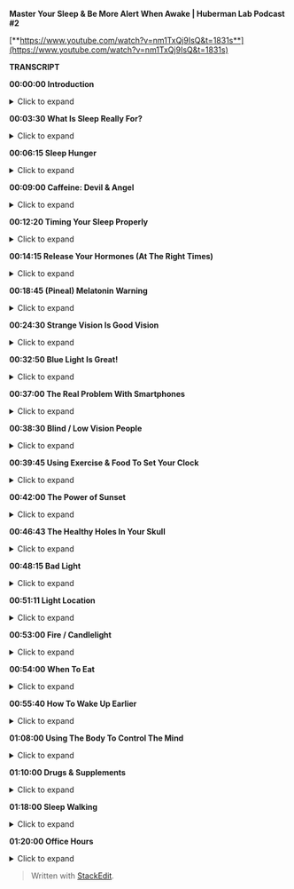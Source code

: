 ﻿**Master Your Sleep & Be More Alert When Awake | Huberman Lab Podcast #2**

[**https://www.youtube.com/watch?v=nm1TxQj9IsQ&t=1831s**](https://www.youtube.com/watch?v=nm1TxQj9IsQ&t=1831s)

**TRANSCRIPT**

**00:00:00  Introduction**
<details>
<summary>Click to expand</summary>
Welcome to the Huberman Lab Podcast where we discuss science and science-based tools for everyday life. (energetic music) I'm Andrew Huberman and I'm a professor of neurobiology and ophthalmology at Stanford School of Medicine. Today's podcast episode is all about sleep, and we're also going to talk about the mirror image of sleep, which is wakefulness. Now, these two phases of our life, sleep and wakefulness, govern everything about our mental and physical health, and we're not just gonna talk about what's useful about sleep, we're also gonna talk about how to get better at sleeping, and that will include how to get better at falling asleep, timing your sleep, and accessing better sleep quality. In doing so, we're also gonna discuss how to get more focused and alert in wakefulness, so because sleep and wakefulness are related, we really can't have a conversation about one without the other. Now, in keeping with this theme, you may catch a few snores in the background. Unlike me, my bulldog, Costello, can fall asleep anywhere, anytime, and he happens to be sleeping over there in the corner, so if you hear snoring, that's what that's about. As always, I wanna just mention that this podcast is part of my effort to bring zero-cost-to-consumer public education about science and science-related tools, it is unrelated to my teaching and research roles at Stanford School of Medicine.

Today's podcast is brought to us by Helix mattresses, having the proper sleep environment, both the environment you're sleeping in and the object you're sleeping on, is critically important to getting a good night's sleep. Helix mattresses are a little different than most because they're matched to your specific sleep needs, as well as whether or not you tend to run hot or cold as you sleep through the night, what position you sleep in, and so forth, so if you go to their website, they have a quiz that you can take that matches you to the particular mattress that's gonna be best for your sleep needs. I've always had a lot of trouble sleeping, I'm one of these people that can fall asleep easily, but then I wake up and I have a hard time getting back to sleep, and once I switched to a Helix mattress that was precisely matched to my sleep needs, I found I could sleep through the night, which has made a tremendous difference for me. If you wanna try Helix mattresses, you can go to helixsleep.com/huberman, and that will give you up to $200 off on a mattress order, as well as two pillows free with your mattress order, and of course, having the proper pillows is just as important as having the proper mattress.

Today's podcast is also brought to us by Headspace, Headspace is a meditation app that teaches you how to meditate. It's fair to say that now there's a ton of research out there in peer-reviewed journals supporting the fact that mindfulness meditation can support mental and physical health, but many people find it hard to meditate, in fact, I'm one of these people. I started meditating in my teens, but then I would drop it every few weeks or so and then I'd get back to it maybe the following week or every year, I just was not very regular about my meditation practice, and then a few years ago I was flying a lot for work and I was on JetBlue flights, and they have Headspace as part of the choice of things that you can watch on the TV screen, and as I started meditating more regularly, what I found is my sleep was better, I would arrive feeling more rested, it was just a tremendous effects on my work performance and other aspects of my life. If you wanna try Headspace, you can go to headspace.com/specialoffer, if you do that, you'll get one month of all of Headspace's meditations for free, that's the best offer right now, so if interested, go to headspace.com/special offer.
</details>

**00:03:30  What Is Sleep Really For?**
<details>
<summary>Click to expand</summary>
So let's talk about sleep, sleep is this incredible period of our lives where we are not conscious. We might dream, we might twitch, we might even wake up, but in sleep, we are only in relation to things that are happening within our brain and body. Outside sensory experience, in most cases, can't really impact us, and yet, sleep is this tremendously important period of life because it resets our ability to be focused, alert, and emotionally stable in the wakeful period, so we can't really talk about wakefulness, focus, motivation, mood, wellbeing without thinking about sleep, and that's why we're devoting this entire month to the discussion about sleep. Now, we also can't talk about sleep and think about sleep without thinking about wakefulness because it turns out that the period that we call sleep and the period we call wakefulness are tethered to one another. What we do in the waking state determines when we fall asleep, how quickly we fall asleep, whether or not we stay asleep, and how we feel when we wake up the next day, and today, we're going to talk mostly about how to get better at sleeping, and the reason for starting the conversation that way as opposed to just diving into a lot of biology about sleep, is because first of all, there's a lot of information out there already about the biology of sleep. We're gonna touch on a little bit of this, things like stages of sleep and sleep spindles, melatonin, and dreaming, but I think that by now, most people are aware that getting a really good night's sleep on a consistent basis is critically important, but most people don't know how to do that. In fact, I'm guessing that very few of you out there are consistently getting seven to nine hours of really terrific sleep, waking up feeling rested and like you're ready to attack the day, and being able to go through the day feeling focused and alert without dips in energy or focus, so if you're like most people, which includes me, you have some challenges with sleep at least every third or fifth night or so and maybe even more often, so we're really gonna go tool-heavy today and talk about tools that can help you fall asleep, sleep better, and emerge from sleep feeling more rested, and we're gonna do that by grounding our discussion of tools in peer-reviewed studies, mostly from the last 10 years, although some even more recent than that, and we're gonna start by discussing what is sleep and what governs the timing of the onset of sleep, in other words, what makes you get sleepy at a particular time of day.
</details>

**00:06:15  Sleep Hunger**
<details>
<summary>Click to expand</summary>
So what determines how well we sleep and the quality of our wakeful state? Turns out that's governed by two forces, the first force is a chemical force, it's called adenosine. Adenosine is a molecule in our nervous system and body that builds up the longer we are awake, so if you've just slept for 8, or 9, or 10 really deep, restful hours, adenosine is gonna be very low in your brain and body. If, however, you've been awake for 10, 15, or more hours, adenosine levels are going to be much higher. Adenosine creates a sort of sleep drive or a sleep hunger, and actually, hunger is the appropriate word here because for most of what we're gonna discuss today, we can think of it in an analogous way to nutrition. Your nutrition and how well you feel after you eat certain foods, your overall level of fitness and your cellular health and your heart health isn't governed by any one food item that you might eat or not eat, it's governed by a number of different factors, how often you eat, how much you eat, which items you eat, et cetera, and what works best for you. In the same way, your sleep and your wakefulness are the product of kind of the average of a number of different behaviors, how long you've been awake is a key one because of this molecule, adenosine. So the reason you get sleepy when you've been up for a while is because adenosine is creeping up steadily the longer you've been awake, and a good way to remember this and think about adenosine is to think about caffeine. Caffeine, for most people, except a very small percentage of people, wakes them up, it makes them feel more alert, in fact, some people are so sensitive to caffeine that they feel jittery if they drink it even in small amounts, other people can drink large amounts of caffeine and not feel jittery at all. Caffeine acts as an adenosine antagonist, what that means is that when you ingest caffeine, whether or not it's coffee or soda or tea, or in any other form, it binds to the adenosine receptor, it sort of parks there just like a car would park in a given parking slot, and therefore, adenosine can't park in that slot. Now, when caffeine parks in the adenosine receptor slot, nothing really happens downstream of that receptor, the receptor can't engage the normal cellular functions of making that cell and you feel sleepy. So the reason caffeine wakes you up is because it blocks the sleepiness receptor, it blocks the sleepy signal, and this is why when that caffeine wears off, adenosine will bind to that receptor, sometimes with even greater, what we call affinity, and you feel the crash, you feel especially tired.
</details>

**00:09:00  Caffeine: Devil & Angel**
<details>
<summary>Click to expand</summary>
Now, I'm not here to demonize caffeine, I love caffeine, and I drink it in the morning and I drink it in the afternoon, but I'm one of these people that, either because of my tolerance or because of some genetic variations that exist among people in terms of their adenosine receptors, I can drink caffeine as late as 4:00 or 5:00 p.m. in the evening and still fall asleep just fine. Some people can't have any caffeine at all or can't have any caffeine past 11:00 a.m. or else their sleep is totally disrupted. All of this has to do with the relationship between adenosine and these adenosine receptors, genetic variation, things that are very hard to find out except experimentally, meaning each of you needs to decide and figure out for yourselves whether or not you can tolerate caffeine and at what times of day you can tolerate caffeine in order to still fall asleep easily and get good sleep, so rather than demonize caffeine, or say that everyone can drink caffeine until late, you need to figure out what's right for you. Caffeine has a lot of health benefits, it also, for some people, can be problematic for health, it can raise blood pressure, et cetera, caffeine increases this molecule that's a neuromodulator that we call dopamine, we discussed this in episode one, which tends to make us feel good, motivated, and give us energy because, as you may have learned in episode one, dopamine is related to another neuromodulator called epinephrine, which gives us energy, in fact, epinephrine is made from dopamine. So let's just take a step back and think about what we're talking about when we're talking about sleepiness, sleepiness is driven by increases in adenosine that happen naturally, caffeine prevents the adenosine from having its action of making us sleepy by blocking that receptor, so it gives us energy and it increases our dopamine levels, but some people can't tolerate caffeine very well, other people can tolerate it just fine, so you need to determine that experimentally. All the data say there's tremendous variation, and right now, the only way that I'm aware of for you to decide whether or not caffeine is a good or a bad thing for you, and whether or not you should ingest it at a given time of day or at all is really to figure that out on your own, in fact, there's a small subset of people that can drink caffeine until very late and they have no trouble falling asleep because they actually have a mutant form of the adenosine receptor, so in keeping with the theme of science and science-related tools, this is one of those cases where I can't give you a one-size-fits-all prescription except to say you need to experiment with caffeine in a way that's safe for you and explore that and figure out what works for you, and then stick with that. Okay, so adenosine is driving this sleep hunger, when adenosine is low, it's like we're well-fed, we're not very hungry, and when adenosine is high, it's like we're fasted for a long time and we tend to be very hungry, so that when adenosine is high, we really wanna fall asleep. If you want, I'm not suggesting you do this experiment, but you can do it, you can stay up for four more hours than you're used to staying up and you'll find that you're very, very sleepy. That's because adenosine is building up at levels higher and higher because you've been awake for those extra four hours.
</details>

**00:12:20  Timing Your Sleep Properly**
<details>
<summary>Click to expand</summary>
However, if you've ever pulled an all-nighter, you'll notice something interesting, as morning rolls around, you'll suddenly feel an increase in your energy and alertness again, even though adenosine has been building up for the entire night. Now, why is that? The reason that is is because there's a second force which is governing when you sleep and when you're awake, and that force is a so-called circadian force, circadian means about a day or about 24 hours, and inside all of us is a clock that exists in your brain and my brain, and the brain of every animal that we're aware of, that determines when we want to be sleepy and when we want to be awake. Just think about it, we don't go through the day wanting to fall asleep every 30 minutes and then feeling like we're wide awake, our sleep and our period of sleepiness tends to be condensed into one block, typically one 6- to 10-hour block, although there's also variation in terms of how much people want to sleep, and we're going to discuss how you can diagnose your absolute sleep need as well as how to recover sleep that you've lost. That block of sleep and when it falls within each 24-hour cycle is governed by a number of different things, but the most powerful thing that's governing when you want to be asleep and when you want to be awake is light, and in particular, it's governed by sunlight, and I can't emphasize enough how important and how actionable this relationship is between light and when you want to sleep. It's quite simple on the face of it and it's quite simple to resolve, but people tend to make a big mess of this whole circadian literature, frankly, so let's just break it down from the standpoint of what's going on in your brain and body as you go through one 24-hour day.
</details>

**00:14:15  Release Your Hormones (At The Right Times)**
<details>
<summary>Click to expand</summary>
Let's start with waking, so regardless of how well you slept at night or whether or not you were up all night, most people tend to wake up sometime around when the sun rises, maybe not right at sunrise, but within an hour or two or maybe three of sunrise. Now, I realize there are night-shift workers and there are people traveling and experiencing jet lag where this is not going to be the case, we are gonna deal with jet lag and shift work at the end of this podcast, but for most people, we tend to wake up about the time that the sun is rising or so, and as we do that, adenosine levels tend to be low if we've been asleep for reasons that you now understand, and our system generates an internal signal that is in the form of a hormone. Now, I've talked a lot about neuromodulators and neurotransmitters, I haven't talked a lot about hormones yet on this podcast. The definition of a hormone is it's a substance, a chemical that's released from one organ in your body that goes and acts on other organs elsewhere in your body, including your nervous system. When you wake up in the morning, you wake up because a particular hormone called cortisol is released from your adrenal glands, your adrenal glands sit right above your kidneys, and there's a little pulse of cortisol. There's also a pulse of some, and when I say a pulse, I just mean the release of a little bit, there's also a pulse of epinephrine, which is adrenaline, from your adrenals and also in your brain, and you feel awake. Now, that pulse of cortisol and adrenaline and epinephrine might come from your alarm clock, it might come from you naturally waking up, but it tends to alert your whole system in your body that it's time to increase your heart rate, it's time to start tensing your muscles, it's time to start moving about. It's very important that that cortisol pulse come early in the day, or at least, early in your period of wakefulness, I say that because some people are waking up at 8:00 p.m. and are sleeping all day, but it's very important that that pulse of cortisol occur early in the day and that it happens all at once, it sort of sets a rising tide of cortisol in your system. Now, many of you have probably heard about cortisol in relation to stress, and indeed, as we go through our day and our life, different stressors, different events happen in our life that make us feel more alert. Some of the more stressful ones might be looking at your credit card bill and seeing what seems to be a fraudulent charge, or looking at your phone and suddenly seeing a text that something you thought was gonna happen at a particular time is not gonna happen, or you're running late, those will tend to increase norepinephrine and epinephrine and adrenaline in your system, and if they're severe enough, you'll start getting some pulses of cortisol released from your adrenals throughout the day, but there's this normal, healthy rising tide of cortisol that happens early in the day, and I say healthy because it wakes you up, it makes you feel alert, and it makes you feel able to move and wanting to move and to go about your day for work, for exercise, for school, for social relations, et cetera. So when you wake up in the morning is when that cortisol pulse takes off, and something else important happens, a timer is set in your body and in your nervous system that dictates when a different hormone called melatonin, which makes you sleepy, will be secreted from a particular brain region, so let's talk about that. When you wake up in the morning and you experience that rise in cortisol, there's a timer that starts going, and these are cellular timers and they're dictated by the relation between different organs in your body, that says to your brain and body that in about 12 to 14 hours, a different hormone, this hormone we're calling melatonin, will be released from your pineal gland. So there's two mechanisms here, a wakefulness signal and a sleepiness signal, and the wakefulness signal triggers the onset of the timer for the sleepiness signal. Now, that sleepiness signal that we call melatonin that's released from the pineal comes only from the pineal. Unless you're taking exogenous melatonin, you're supplementing with melatonin, the only source of melatonin in your body is going to be this pineal gland, so let's talk about the pineal gland for a second.
</details>

**00:18:45  (Pineal) Melatonin Warning**
<details>
<summary>Click to expand</summary>
The pineal gland is a gland that sits kind of in the little structure near, for the aficionados out there, it's kind of near the fourth ventricle, it's about the size of a pea, Descartes, the philosopher, said that the pineal was the seat of the soul, he said that because it's one of the few structures in the human brain that there's only one of them, you know, most structures, there's one on either side of the brain, so-called bihemispheric, but the pineal, there's only one. I don't know anything about souls, really, certainly not the science of souls, but I think it's very unlikely that the pineal is the seat of the soul, but it is a very interesting organ because it's the only organ in our body that releases melatonin, and that melatonin makes us sleepy and lets us fall asleep. Now, I'm guessing that many of you are probably asking, "Should I take melatonin?" My personal bias on this is, except in rare cases, no, for the following reason, melatonin has a second function, which is that melatonin also suppresses the onset of puberty. In kids, and especially in babies, melatonin isn't just released in the evening 12 to 16 hours after we wake, melatonin is released chronically, or tonically, throughout the day and night, and that chronic or tonic release of melatonin is known to suppress some of the other hormones in other regions of the brain that trigger the onset of puberty. Now, if you or your child has been taking melatonin, don't freak out, as always, any kind of supplement or anything that you're going to take or think about taking, you really need to consult with your doctor, I've said this many times on this podcast and it's in the show notes, et cetera, but before you remove anything or add anything to what you're already doing, please do consult with a healthcare professional. However, melatonin is known to suppress the onset of puberty, so much so that regular, cyclic, cycled periods of melatonin release from the pineal really correlate with the onset of puberty and early adulthood, meaning as we start secreting melatonin only at night, that's also when we tend to transition out of puberty. Now, there are a lot of things that correlate in our nervous system, so that doesn't necessarily mean it controls it, but in this case we know, based on lots of data, endocrinology and so forth, that melatonin suppresses the onset of puberty, so supplementing melatonin could be problematic for that reason, but if you've already gone through puberty, it could also have some impact on other hormone systems in your body, so that's why I personally don't like to use melatonin to fall asleep. There's another reason, which is that melatonin will help you fall asleep but it won't help you stay asleep, and many people who take melatonin find that they wake up three to five hours later unable to fall back asleep. Part of the reason for that might be that melatonin purchased at, you can buy it over the counter in most areas of the world even though it's a hormone, which is a little unusual, you can't just go into a pharmacy, at least in the US, and buy testosterone or cortisol or estrogen, you need a prescription, but you can go buy melatonin for whatever reason, I don't know the reasons for that legality, but it's been shown many times, and now I'm borrowing from some items that were in Matt Walker's book, "Why We Sleep," where he stated there is evidence that, in commercially available melatonin, the amount of melatonin has been tested for various brands, it can range anywhere from being 15% of what's listed on the bottle, okay, so if they list this as 100 milligrams, it would be a tremendously high dose, it turns out it's only 15 milligrams in that particular pill or capsule, or up to 400 times more than what's listed on the bottle, so it's completely unregulated, and so for those of you taking melatonin, I will discuss at the end of the podcast some other potential alternatives that are probably safer and don't have these issues. So should you take melatonin? My personal bias is no, but for many people, they find that it does help them, and so if you do find it helps you, then just consider what I'm saying in light of the other practices that you're doing and talk to your healthcare professional. Okay, so the rhythm of cortisol and melatonin is what we call endogenous, it's happening in us all the time without any external input, in fact, if we were in complete darkness, living in a cave with no artificial lights whatsoever, or we were in complete brightness where we never experienced any darkness, these rhythms of cortisol and melatonin would continue, you would have a bump in cortisol, or a pulse in cortisol, that would drop off with time, and then melatonin would come up about 12 to 14 hours later, but these endogenous systems of our body, which are both hormonal and neural, were set so that external things could govern when they happen. Now, this takes us back to episode one of the podcast that if you haven't listened to already, you might wanna listen to, where we talked about sensation and perception and all that, I'm not gonna review it again here, but there's one particular sensory event, one particular influence on your nervous system that determines when that cortisol is going to start to rise, so if you were in complete darkness, it would happen once per 24-hour cycle, but it would be somewhat later and later each day, whereas under normal circumstances, what happens is you wake up, and what happens when you wake up? You open your eyes. When your open your eyes, light comes into your eyes.
</details>

**00:24:30  Strange Vision Is Good Vision**
<details>
<summary>Click to expand</summary>
Now, the way this system works is that you have a particular set of neurons in your eye, they're called retinal ganglion cells, you don't have to remember that if you don't want to, but these retinal ganglion cells are brain neurons, again, the retina is just the one piece of your brain, actually, two pieces because most of you have two retinas, that resides outside the skull, per se. When light comes into the eye, there's a particular group of retinal ganglion cells, or type of retinal ganglion cells, that perceives a particular type of light and communicates that to this clock that resides right above the roof of your mouth called the suprachiasmatic nucleus, okay? So I know this can get a little complicated, but these retinal ganglion cells, when you open your eyes, light comes in, and an electrical signal is sent to this central clock we call the suprachiasmatic nucleus, and the suprachiasmatic nucleus has connections with essentially every cell and organ of your body. Now, it's vitally important that we get light communicated to this central clock in order to time the cortisol and melatonin properly, and when I say properly, I can say that with confidence because we know based on a lot of evidence that if you don't get your cortisol and melatonin rhythms right, there are tremendously broad and bad effects on cardiovascular health, dementia, metabolic effects, learning, depression, dementia, in fact, there're so many negative effects associated with getting this wrong that I don't wanna get into it in too much detail, in fact, I feel like we've been bombarded with all this information about how we're not sleeping well, we're not sleeping at the right times, we're not sleeping enough, to the point where people now have sleep anxiety, if they can't sleep well for a night, they're feeling overwhelmed by that and it's sort of now they're stressed about not being able to sleep which is making it harder to sleep, et cetera. I really wanna focus on what we can do to anchor these systems properly, so let's think about what happens when we do this correctly and how to do it correctly. When we wake up, our eyes open, now, if we're in a dark room, there isn't enough light to trigger the correct timing of this cortisol-melatonin thing, these rhythms. You might say, "Well, why won't any light do it?" Well, it turns out that these neurons in our eye that set the circadian clock and then allow our circadian clock to set all the clocks of all the cells and organs and tissues of our body responds best to a particular quality of light and amount of light, and those are the qualities of light and amount of light that come from sunlight, so these neurons, what they're really looking for, although they don't have a mind of their own, is the sun at what we call low solar angle, the eye and the nervous system don't know anything about sunrises or sunsets, it only knows the quality of light that comes in when the sun is low in the sky, the system evolved so that when the sun is low in the sky, there's a particular contrast between yellows and blues that triggers the activation of these cells, so if you wake up and you look at your phone or your computer, or you flip on a bunch of artificial lights, will these cells be activated? And the answer is, sort of, they'll be activated but not in the optimal way. What you want to do is get sunlight in your eyes as close to waking as possible. Now, I wanna be really clear about this because I've talked about it on other podcasts when I was a guest and I talked about it on my Instagram feed, and there seemed to be the same questions coming up again and again, these neurons don't know sunlight, per se, they don't know sunrise or sunset, for that matter, they don't know artificial light from sunlight, what they respond best to, however, is the quality and amount of light that comes in when the sun is low in the sky, that means that if you can watch the sunrise, great, that's perfect for triggering activation of these cells, however, if you wake up a few hours after the sunrise, which I tend to most days, personally, you still wanna get outside and view sunlight, you don't need the sunlight beaming you directly in the eyes, there's a lot of photons, light energy, that's scattered from sunlight at this time, but the key is to get that light energy, from sunlight, ideally, into your eyes. Now, I know many of you are already asking, "Well, I live in Scandinavia," or, "I can't get sunlight, "there's buildings around me," et cetera, we will get to all of that, but it's critically important that you get outside to get this light. I had a discussion with a colleague of mine, Dr. Jamie Zeitzer, who's in the Department of Psychiatry and Behavioral Sciences at Stanford, a world expert in this, and he tells me that it's 50 times less effective to view this sunlight through a window, through a car windshield, or through the side window of a car than it is to just get outside with no sunglasses and view light early in the day. Now, if you can't see the sunrise, like I said, you can see this within an hour or two of sunrise, but it has to be low solar angle, once the sun is overhead, the quality of light shifts so that you miss this opportunity to time the cortisol pulse, and that turns out to be a bad thing to do, you really wanna time that cortisol pulse properly because, we'll get into this a little bit more later, but a late-shifted cortisol pulse, in particular, a 9:00 p.m. or 8:00 p.m. increase in cortisol is one of the consequences, and maybe one of the causes, of a lot of anxiety disorders and depression, so it's kind of a chicken-egg thing, we don't know whether or not it's correlated with, it's the cause, or the effect, but it's a signature of depression and anxiety disorder. Bringing that cortisol pulse earlier in your wakeful period, earlier in your day, has positive benefits ranging from blood pressure to mental health, et cetera, not gonna list them all off because there's just so many of them, but many, many positive things happen when you are getting the cortisol early in the day far away from your melatonin pulse. Okay, so how long should you be outside? Well, this is gonna vary tremendously because some people live in environments where it's very bright, so let's say it's Colorado in the middle of winter, there's a snowfield, there's no cloud cover, and you walk outside, there's going to be so much photon light energy arriving on your retina that it probably only takes 30 to 60 seconds to trigger the central clock and set your cortisol and melatonin rhythms properly and get everything lined up nicely, whereas if you're in Scandinavia in the depths of winter and you wake up at 5:00 a.m. and the sun is just barely creeping across the horizon and then goes back down again a few hours later, you probably are not getting enough sunlight in order to set these rhythms, so many people find that they need to use sunlight simulators in the form of particular lights that were designed to simulate sunlight, however, and I'm not out to attack the companies that produce those, there's another solution to that, you can simply go outside for longer, even if there's a lot of dense cloud cover, you're probably getting anywhere from 10,000 to 50,000 lux, L-U-X, which is just a measure of light energy, and that should be sufficient to set the circadian clock. You could say, "Well, the lights in my house or my phone "are really, really bright, right? "Everyone's telling us to stay off our phones at night "because they're really bright," but guess what, it turns out that early in the day, your retina is not very sensitive, which means you need a lot of photons, ideally coming from sunlight, to set these clock mechanisms, so looking at your phone or artificial lights is fine if you wake up before sunrise, but it's not going to work to set these clock mechanisms, and this is supported by dozens, if not hundreds, of quality peer-reviewed studies, so you wanna use sunlight, if you can't see sunlight because of your environment, then you are going to have to opt for artificial light, and in that case, you're going to want an artificial light that either simulates sunlight or has a lot of blue light. Now, without going off course here, you might be saying, "Wait, I've heard blue light is bad for me."
</details>

**00:32:50  Blue Light Is Great!**
<details>
<summary>Click to expand</summary>
Actually, blue light is great for this mechanism during the day, we can talk about blue light and blue blockers, but you really want a lot of blue and yellow light arriving on the retina early in the day. Let me be clear about something, you never ever want to look at any light, sunlight or artificial light, that is painful to look at. If you find that your eyes are watering or you're having challenges maintaining, you know, looking at this thing for a while because it's painful, that light is too bright and you do not wanna damage your retina, so you don't wanna gaze at the sun refusing to blink and burn your retina, that's actually possible to do, you don't wanna do that. You have a proper blink reflex installed in you since birth, and if you feel like something's too bright and you need to blink, it means you need to blink, that it's too much light, so please don't beam your eyes with really bright light, but blue light, in particular, blue light and yellow light coming from sunlight is ideal, if you're going to get it from artificial light because you can't get enough sunlight, well, then, artificial lights that are rich in blue, blue wavelengths, are going to be ideal for setting this mechanism. A lot of people will say, "Oh, I should be "wearing blue blockers throughout the day." No, that's the exact wrong thing, if you're going to use blue blockers, we can talk about that, that should be reserved for late in the evening because light suppresses melatonin. I've been asked many times before about this pineal gland and there are a lot of ancient practices that map to some of the things that I'm saying, and people will always say, "Oh, I heard that sunlight "is great for the pineal." Well, perhaps, but we have to careful about that phrase, sunlight inhibits the pineal, it prevents it from releasing melatonin, darkness allows the pineal to release melatonin, so the pineal is not the gland or the organ of sunlight, it is the gland of darkness, in fact, melatonin can be thought of as a sleepiness signal that's correlated with darkness, so get up each morning, try and get outside, I know that can be challenging for people, but anywhere from 2 to 10 minutes of sunlight exposure is going to work well for most people, and you wanna do this on a regular basis and you don't have to do it exactly at sunrise, I realize I'm repeating myself, but somehow, despite barking at people about this for a couple years now, I keep getting the same questions, and somehow, it hasn't been sinking in, which could be related to some circadian disorder, I'm just kidding, if it's not sinking in, it's probably that I'm not being effective in communicating the information, but get that bright light early in the day from sunlight, and if you can't get it from sunlight, get it from artificial light. What kinds of artificial lights will work? Well, there are these sunrise simulators, but the ring lights that people use for selfies and this sort of thing, for posting on Instagram, those generate a lot of blue light. If wanna get experimental about this, there's a free app, I have no relationship to the app, but it's a great app called Light Meter that you can use your phone and you can measure the amount of photon energy in your environment, and it's kind of a fun experiment to do, you can go outside in the morning and you'll see that there's 10,000, 20,000 lux, even though it might seem like it's kinda dim or there's tree cover or cloud cover, you go inside and you shine an artificial light at your phone, press the button on Light Meter and you'll find that it's only 500 or 1,000 lux, and you realize that even though it seems really bright, the artificial light is very condensed, whereas the outside light is scattered in the atmosphere, and so you can think that you're not getting much sunlight but you're actually getting much more outside, so get outside, get that sunlight early in the day, and try and do it on a consistent basis. If you can't do it every day or you sleep through this period of the early day, low solar angle, don't worry about it, these systems in the body, these hormone systems and neurotransmitter systems that make you awake at certain periods of the day and sleepy at other times are operating by averaging when you view the brightest light.
</details>

**00:37:00  The Real Problem With Smartphones**
<details>
<summary>Click to expand</summary>
Now, that can immediately tell us that what most people are doing is terrible, they're waking up and they're looking at their phone, which isn't triggering activation of these cells in the eye and the central circadian clock, then a few hours later, they might get in their car with sunglasses and drive. Now, a note about sunglasses and prescription lenses, absolutely never, ever, ever compromise safety for the sorts of things I'm talking about, so if you need to wear sunglasses for safety reasons, wear them, absolutely, if you wear prescription lenses or contacts, wear them, they won't filter out the wavelengths of light that are necessary for setting these central clocks, so safety first, of course, if you have a retinal degenerative disorder, retinitis pigmentosa, macular degeneration, or glaucoma, or those run in your family, you want to avoid excessively bright light all the time, you wanna be very cautious about that, you're going to wanna get your light exposure through seeing dimmer light, including sunlight, but for longer periods of time, perhaps.
</details>

**00:38:30  Blind / Low Vision People**
<details>
<summary>Click to expand</summary>
You might immediately ask, "What about low-vision or blind people, "how do they set these central clocks?" Well, turns out that low-vision and blind people, most of them, provided they still have eyes, that the eyes weren't removed because of a burn or a tumor or something like that, still maintain these neurons that set the circadian clock, which brings me to a really important point, it's not about seeing and perceiving the sun, this is a subconscious mechanism by which these neurons, which are called melanopsin ganglion cells, these neurons set your central clocks by getting activated by the particular wavelengths of light that are present in the atmosphere, even coming through cloud cover, and you don't need to see or perceive the sun in order to get this mechanism to start. Now, it's such a vitally important mechanism because it dictates how well and what time you will want to fall asleep later in the day, so for those of you that are night owls and you insist that you're a night owl and you have the genetic polymorphism that makes you a night owl, you may very well have that genetic polymorphism, those genes that make you want to stay up late and wake up late, but chances are, about half of you that think that you're night owls are just not getting enough sunlight early in the day. So viewing light early in the day, ideally sunlight, is key for establishing healthy sleep-wake rhythms and for allowing you to fall asleep easily at night. Now, it's not gonna make sure that all that happens every single time, but it is the foundation of proper sleep and what we call circadian health, it governs metabolism and so many other things that are supposed to exist on a regular 24-hour cycle. Some of you, many of you, might be asking, "What else can help set this rhythm?" Well, it turns out that light is what we call the primary zeitgeber, the time giver, but other things can help establish this rhythm of cortisol followed by melatonin 12 to 16 hours later as well.
</details>

**00:39:45  Using Exercise & Food To Set Your Clock**
<details>
<summary>Click to expand</summary>
The other things besides light are timing of food intake, timing of exercise, as well as various drugs or chemicals that one might ingest, not illegal drugs, although those will impact circadian mechanisms as well, but the reason we focus so heavily on light is that light is the main way that this central clock, the suprachiasmatic nucleus, was supposed to be set, and we know that because it's the only direct input to the clock. These neurons in the eye that are also part of the brain that we call melanopsin ganglion cells that, not so incidentally, were discovered by my friend and colleague David Berson at Brown University, and others, Samer Hattar, King-Wai Yau, et cetera, worked out the mechanisms, the molecular mechanisms, but it was really David Berson that discovered these incredibly fascinating, you know, these are cells that aren't important for sight like pattern vision, but are for setting our clocks, David's really credited with making that discovery. Those cells are the main way and the only direct way to set the clock, in fact, it's fair to say that light viewed by these melanopsin cells, in particular, sunlight, is 1,000 to 10,000 times more effective than, say, getting up in darkness and just exercising. That doesn't mean that you shouldn't exercise early in the day in darkness if that's what you like to do, it will have somewhat an effect on raising your wakefulness early in the day and setting these rhythms, and this is because of some other pathways, for the aficionados out there who wanna know more neuroscience, here's how it goes, you've got this clock above the roof of your mouth that churns out this 24-hour rhythm and it's communicated to all the other organs and tissues of your body, but there's another structure, it has a cool name, it's called the intergeniculate leaflet, which sits a few millimeters away in the brain, and it's involved in regulating the clock output through what's called non-photic, non-light-type influences like exercise and feeding, et cetera.
</details>

**00:42:00  The Power of Sunset**
<details>
<summary>Click to expand</summary>
So if you are not feeling awake during the day and you're having trouble sleeping, get the sunlight exposure that we just talked about, but in addition to that, if you wanna become an early riser, for instance, and you wanna feel more awake during the early part of the day, by getting that light exposure and exercising early in the day, you will, after two or three days, you will naturally start to wake up earlier in the day, and that's because these clock mechanisms have shifted, it's like setting the clock earlier as opposed to delaying the clock, and that takes us to a somewhat complicated, but very important, aspect to all this, which is, what sets the clock and keeps it anchored? The main thing is that bright light early in the day, the other thing is sunset, when the sun is also at low solar angle, low, close to the horizon, by viewing sunlight at that time of day in the evening, or afternoon, depending on what time of year it is and where you are in the world, these melanopsin cells, these neurons in your eye, signal the central circadian clock that it's the end of the day, and there's a really nice study that was published last year, and I will put links to these references on a website not too long from now, there was a really nice study that showed that viewing sunlight around the time of the sunset, doesn't have to be just crossing the horizon, but circa sunset, within an hour or so of sunset, prevents some of the bad effects of light in preventing melatonin release later that same night, so let me repeat this, viewing light early in the day is key, viewing light later in the day when the sun is setting, or around that time, can help protect these mechanisms, your brain and body, against the negative effects of light later in the day, so let me talk about you would do that, you'd go view the sunset or you would go outside in the late afternoon or evening, again, if you safely can do that with sunglasses off, you will, if you need to wear sunglasses, fine, but it will take probably 100 to 1,000 times longer with dark sunglasses than if you take them off, again, if you wanna do this through a window at work, that's fine, but it'll take 50 times longer, so the best thing to do is just to get outside for a few minutes, anywhere from 2 to 10 minutes, also in the afternoon. Having those two signals arriving to your central clock that your body, your internal world, knows when it's morning and knows when it's evening, is tremendously powerful. Maybe think about it this way, every cell in your body needs glucose and energy, it needs, whether or not it gets that from meats or it gets it from ketones or it gets it from carbohydrates or fruit or vegetables, it doesn't matter, it is eventually converted into a certain form of energy that all your cells use, but you don't take glucose, you don't take bread or a steak or a nice orange and shove it in your ear, you put it in your mouth, it goes into your stomach, it's digested, and then that resource is distributed to all the cells of your body. Every cell in your body needs oxygen, and you don't put a hose you know, through your nostril or through your ear or through some other orifice in your body, you inhale air and it's then distributed via the lungs to the cells in your blood stream, and then it's distributed to all the organs of your body. Every cell and organ in your body needs light information, and the way to get that light information to all those cells, because you have a thick skull and the inside of you is dark inside your skin, there's no sunlight getting in there, is by viewing sunlight with your eyes at the two times of day that I'm referring to, okay? That's the only route. There was a study published in "Science," an excellent journal, well over 10 years ago, that showed that light shone on the back of the knee could set these circadian rhythms, that study was retracted, and unfortunately, most people don't know that it was retracted, there were some experimental flaws, that people were actually viewing light through their eyes. That study was repeated, turns out, there is no extraocular photo reception in humans. Whatever somebody tells you that light to the skin or light to the wherever is beneficial for your health, we can talk about that, but there's no way that light information is setting your clocks, you need these cells in your eyes to perceive or to see light at the particular times of day that I'm referring to. Some animals, like snakes and other reptiles, actually have a hole in the top of their skull to get light information directly to their pineal to suppress melatonin. We don't have that hole, I mean, most of you don't have holes in your skull.
</details>

**00:46:43  The Healthy Holes In Your Skull**
<details>
<summary>Click to expand</summary>
These holes in your skull that we call the sockets for the eyes are actually there primarily to allow light information to this central clock, and then vision and pattern vision and color vision came much later in evolution, we know this on the basis of genetic studies we get to discuss in a future podcast. So get that light information to the cells of your brain and body by viewing sunlight at the two times of day that I referred to. There's always a lot of questions about, "How long, how much, how do I know if I've had enough?" You'll know because your rhythm will start to fall into some degree of normalcy, you'll start to wake up at more or less the same time each day, you'll fall asleep more easily at night, generally, it takes about two or three days for these systems to align, so if you've not been doing these behaviors, it's gonna take a few days, but they can have tremendous benefits, and sometimes rather quickly, on a number of different mental and physical aspects of your health. Now let's talk about the bad effects of light because light is not supposed to arrive in our system at any time, and nowadays, because of screens and artificial light, we have access to light at times of day and night that normally we wouldn't.
</details>

**00:48:15  Bad Light**
<details>
<summary>Click to expand</summary>
Now, earlier I said that you need a lot of light, in particular, sunlight, to set these clock mechanisms, that's true, but there's a kind of diabolical feature to the way all of this works, which is the longer you've been awake, the more sensitive your retina and these cells are to light, so that if you've been awake for 10, 12, 14 hours, it becomes very easy for even a small amount of light coming from a screen or from an overhead light to trigger the activation of the clock and make you feel like you wanna stay up later, make it harder to fall asleep, and disrupt your sleep pattern, okay? So the simple way to think about this is you want as much light as is safely possible early in the day, morning and throughout the day, including blue light, so take those blue blockers off during the day unless you have a real issue with screen light sensitivity, and you want as little light coming into your eyes, artificial or sunlight, after, say, 8:00 p.m., and certainly, you do not want to get bright light exposure to your eyes between 11:00 p.m. and 4:00 a.m., and here's why, David Berson, who I mentioned before, and another and friend and colleague, Samer Hattar, who's director of the chronobiology unit at the National Institutes of Mental Health published a paper in "Cell," which is a journal, another excellent journal, very high stringency, showing that light that arrives to the eyes between 11:00 p.m. and 4:00 a.m., approximately, suppresses the release of dopamine, this neuromodulator that makes us feel good, and it's sort of an endogenous antidepressant, and can inhibit learning and create all sorts of other detrimental effects, it does this through a mechanism, for those of you that wanna know the neural pathways, that involves light to the eyes that's then signaled to a structure called the habenula, the habenula looks like two little bat ears sitting right in the middle of a structure in your brain called the thalamus, don't worry about these names if you're not interested in this stuff, if you are, these are just avenues to explore, when that habenula gets activated it's actually called the disappointment nucleus because it actually makes us feel less happy and more disappointed, and can lead to certain forms of depression in the wakeful state. Now, if you wake up in the middle of the night and you need to use the bathroom or you're on an all-night flight and you're, you know, need to read or whatever it is, fine, every once in a while, it's not gonna be a problem to get bright light exposure to your eyes in the middle of the night, but if you think about our lifestyle nowadays and being up late looking at phones, even if you dim that screen, you're triggering this activation because your retinal sensitivity and the sensitivity of these neurons has gone up late in the day. Now, I'm not here to dictate what you should or shouldn't do, but for those of you that are experiencing challenges with mood, those of you that have anxiety, learning problems, issues focusing, the questions I usually get are, "How can I focus better?" Well, we will get to that, but one of the best ways you can support your mechanisms for good mood, mental health, learning, focus, metabolism, et cetera, is to take control of this light exposure behavior at night and not get much or any bright light exposure in the middle of the night.
</details>

**00:51:11  Light Location**
<details>
<summary>Click to expand</summary>
Red light won't trigger this pathway, but very few people have the kind of infrared lights that are set up, or floor lights, and that brings me to an important point, which is about the location of light, this hasn't been discussed much out there, I don't think, these cells in our eye, these neurons that signal the central clock, reside mostly, not exclusively, but mostly, in the bottom half of our retina, and because we have a lens in front of our retina, and because of the optics of lenses, that means that these cells are actually viewing our upper visual field, there's an inversion of the visual image, et cetera, you can look that up if you wanna learn more about retinal optics, it's fascinating, but not the topic for today. These cells are in the bottom half of your retina mostly, and so they're viewing the overhead visual space around you. This is probably not coincidental that these cells were essentially designed to detect sunlight, which is overhead, of course, so if you want to avoid improper activation of these neurons, it's better to place lights that you use in the evening low in your physical environment, so on desktops or even the floor, if you wanna go that way, as opposed to overhead lights, so overhead florescent lights would be the worst, that would be the worst case scenario, lights that are overhead that are a little bit softer, of the sort or yellow or reddish tints, would be slightly better, but dim lights that are set low in the room are going to be best because they aren't going to activate these neurons and therefore shift your circadian clock, so that's a goal. Some people, like Samer Hattar that I mentioned earlier, he turns his home basically into a cave in the evenings.
</details>

**00:53:00  Fire / Candlelight**
<details>
<summary>Click to expand</summary>
Candlelight actually does not trigger activation of these cells, so candlelight and fireplaces and campfires are fine, dim lights, very dim lights are fine, and lights low in the physical environment, of course, the problem with candlelight and fireplaces is the fire hazard, but you're smart people, you know what to do about that. Don't burn down whatever structure you're in, including forests, please. So, keep the lights low in in your environment. What if you wake up in the middle of the night and you find yourself watching TV or on the computer? Well, in that case, you might wanna wear blue blockers, and you certainly would wanna dim the screen, but ideally, you're not doing that, it's remarkable the positive effects of getting that bit of sunlight early in the day, maybe even also around sunset, and avoiding bright lights, and especially overhead bright lights, between about 11:00 p.m. and 4:00 a.m.. Now, I'm not talking about shift work, I'm realizing that we're probably gonna have to have an entire discussion devoted just to shift workers because there's some good information there about how they can protect themselves against some of the very bad health effects of shift work, of getting light in the middle of the night, but we rely on shift workers and they're super important to culture and society and the economy, so I wanna acknowledge them and let you know that we will do a discussion about shift work and jet lag, but let's talk about what light can do in terms of shifting us in healthy ways. So the way to think about this whole system, again, is you've got adenosine building up depending on how long you've been awake and it's making you sleepy, and then you've got the circadian mechanisms that are timing your wakefulness and timing when you wanna be asleep, mainly through cortisol and melatonin, but there are a bunch of other things that are downstream of cortisol and melatonin, like, we tend to be hungrier during our wakeful period than late at night, some people like to eat late at night, but if you're finding that you can't become a day person or a morning person, shifting your light exposure, exercise, and food intake to the daytime will help.
</details>

**00:54:00  When To Eat**
<details>
<summary>Click to expand</summary>
Some people like to stop eating around 6:00 or 8:00 p.m. because of metabolic reasons or they're trying to maintain their weight or lose weight, that's actually not supported so well by the literature, the literature around nutrition essentially says that it's best to restrict your feeding to a certain period of each 24-hour cycle to not be eating around the clock, and whether or not that's 4 hours or 8 hours or 16 hours is a much lengthier discussion than we have time for now, I would refer you to Satchin Panda's book, "The Circadian Code," which talks all about that, he's an expert, a former colleague of mine from the Salk Institute in San Diego, you can explore intermittent and circadian fasting, so to speak, through Satchin's literature, we'll talk about that, we might even get Satchin in here if we're lucky at some point in the future, but you can actually use light to wake up earlier.
</details>

**00:55:40  How To Wake Up Earlier**
<details>
<summary>Click to expand</summary>
Jamie Zeitzer and colleagues did a beautiful study showing that, if you turn on the lights before waking up, so around 45 minutes to an hour before waking up, even if your eyelids are closed, provided you're not under the covers, after doing that for a few days, that increases your total sleep time and shifts forward the time at which you feel sleepy, it makes you want to go to bed earlier each night. Now, in a kind of diabolical way, they did this with teenagers who are notorious for wanting to wake up late and stay up late, and what they found was bright light flashes, just turning on the lights in their environment, overhead lights, because they're trying to activate this system and that's why they're using overhead lights, even through the eyelids, before these kids woke up, then made those kids naturally wanna go to bed earlier and they ended up sleeping longer, so that's something you could try, you could put your lights on a timer to go on early in the day before you wake up, you could open your blinds so that sunlight is coming through, and again, if you curl up under the covers, then it's not gonna reach these neurons, but it's remarkable that light can actually penetrate the eyelids, activate these neurons, and go to the central clock. That study illustrates a really important principle of how you're built, which is, you have the capacity for what are called phase advances and phase delays, and I don't wanna complicate this too much, so the simplest way to think about phase advances and phase delays is that if you see light late in the day, and in particular, in the middle of the night, your brain and body, for reasons that now you understand, will think that that's morning light even though it's not sunlight because you have this heightened sensitivity, and it will phase delay, it will delay your clock, it will essentially make you want to get up later and go to sleep later, so if you get light exposure too late in the evening or in the middle of the night, it's going to make it hard to want to wake up that next morning early and to go to bed early. The opposite is also true, if you wake up early, say, 6:00 a.m. or 7:00 a.m., and get light exposure, or even earlier, 4:00 a.m., and get light exposure, it will phase-advance your clock, okay? It's gonna make your clock think it's earlier and you'll wanna wake up earlier, so the simple way to think about this is if you're having trouble waking up early and feeling alert early in the day, you're going to wanna try and get bright light exposure even before waking up because it will advance your clock, it's sort of like turning the clock forward, whereas if you are having trouble waking up early, you definitely don't want to get too much light exposure or any light exposure to your eyes late in the evening and in the middle of the night because it's just gonna delay your clock more and more, so rather than get into the specifics of everybody's situation because there are many of you out there with different situations and lifestyle requirements, et cetera, the way to think about this is that you have these internal mechanisms of adenosine and circadian clocks, and they're always operating, and what you're trying to do is provide them anchors, you're trying to provide them consistent, powerful anchors so that your cortisol, your melatonin, and then everything that cascades down from that, like your metabolism and your ability to learn and your sense of alertness, your dopamine, your serotonin, all that stuff is timed regularly, one of the reasons why there's so much challenge out there with focus and anxiety and depression, there are a lot of reasons for that, but one of the reasons is that people's internal mechanisms aren't anchored to anything regular. Now, this doesn't require being neurotically attached to getting up at a very specific time, going outside, viewing the sunlight at the same time every day, these systems, again, will average, but if you can provide them consistent light anchors early in the day and in the evening, and avoiding light at night, you will be amazed at the tremendous number of positive effects that can come from that at the level of metabolic factors, hormones, and just general feelings of wellbeing, in fact, most of us are familiar with what it is to not sleep well and all the terrible effects that has, maybe one night you're fine, two nights even, for the new parents out there, I sympathize with you, but most people are not familiar with what it is to sleep really, really well on a consistent basis, and when you start doing that by controlling your sleep environment, right, get the proper sleep surface, get the proper pillow, get the temperature in the room right, get your light exposure right, start timing your exercise at normal periods or times throughout the day and week, it's amazing how many other biological systems just naturally fall in line, and this is why whenever people ask me, "What should I take?" which is one of the most common questions I get, "What supplement should I take? "What drug should I be taking? "What things should I be taking?" The first question I always ask them is, "How's your sleep?" and 90% of the time, they tell me they either have trouble falling asleep or staying asleep or they don't feel rested throughout the day. A brief note about naps, naps, provided that they're less than one ultradian cycle, provided they're 20 minutes or 30 minutes or even an hour, can be very beneficial for a lot of people, you don't have to take them, but many people naturally feel a dip in energy and focus late in the afternoon, in fact, if we were gonna look at wakefulness, what we would find is that you get that morning light exposure, hopefully, your cortisol goes up, people will start feeling awake, and then around two, or three, or four in the afternoon, there's a spike in everything from alertness to ability to learn, some metabolic factors drop, and then it just naturally comes back up, and then it tapers off as the night goes on. So for some of you, naps are great, I love taking naps, some people, they wake up from naps feeling really groggy, that's probably because they're not sleeping as well as they should at night or as long as they should at night, and so they're dropping into REM sleep or deeper forms of sleep in the day time, and then they wake up and they feel kind of disoriented, other people feel great after a nap, so that's another case where, just like with caffeine, so sort of have to evaluate for yourself. As we discuss this, you're probably realizing this is a lot like nutrition where nowadays it's just crazy, I mean, if you go on social media, it's like you've got people who are pushing carnivore, you've got other people who are pushing vegan, other people who are pushing paleo, every variation of every diet, and there's a lot of data to support any and all of those and the arguments go on and on, and there's probably a lot of genetic variation and lifestyle variation that's going to dictate whether or not something is good for you, whether or not you like it, whether or not you'll stick to it. The same thing is true for circadian and sleep and wakefulness behaviors, except the light-viewing behavior that I talked about before, there's no way around that, that's hardwired into our system, the same way we could factually say that everybody needs some nutrition at some level from some source, everybody needs light information arriving in their system in some way at regular intervals, so that's really what this is about. Okay, so naps are gonna be good for some people, not for others, I have a colleague, a very accomplished neuroscientist, who likes to take naps just after lunch, I personally like to take a nap around 3:00 or 4:00 p.m., but there's a practice that I've adopted in the last 5 years that I've found to be immensely beneficial that is sort of like napping but isn't napping, it's a thing that they call yoga nidra, yoga nidra actually means yoga sleep, and it's a sort of meditation that you listen to, there are number of scripts, I've talked about this on podcasts before but I'm going to post a link to the two that I like most, that allows you to consciously bring your entire body and mind into a state of deep relaxation, and sometimes you fall asleep and sometimes you don't, this is done for 10 to 30 or even 60 minutes at a time. The other thing that works really well is meditation, so I'm talking about naps, but I'm also talking about yoga nidra, which is sort of a form of meditation, and then more standard forms of meditation, all three of those do something powerful which is that they bring our mind into a state of less so-called sympathetic nervous system activation, go back and listen to episode one if that doesn't make any sense, which is what governs your alertness, and instead, it activates cells and circuits in your body that promote the parasympathetic nervous system, or the calming system. A lot of people are not good falling asleep because they're not good at calming down, so some people have no trouble falling asleep, but many people have a hard time falling asleep, or at least every once in a while experience challenges falling asleep. I don't have problems falling asleep most nights, but I've noticed that if I'm working very hard or if the world is particularly stressful, my mind gets into a bit of a kind of OCD loop where I tend to ruminate on things, and I'm not even thinking about anything in particular, it's just challenging for me to disengage and fall asleep. Meditation and yoga nidra scripts have been immensely helpful for me in terms of accelerating the transition to sleep, so they involve taking a few minutes, 10 to 30 minutes or so, just like you would for a nap, and just listening to a script, almost passively, and it has you do some particular patterns of breathing and some other kind of body-scan-like things that can really help people learn to relax, not just in that moment, but get better at relaxing and turning off thinking in order to fall asleep when they wanna do that at night. There's another thing that's similar to this, which is certain forms of hypnosis for sleep, for that, I'll just refer you to the website of a colleague and collaborator of mine, David Spiegel, who's our associate chair of Psychiatry and Behavioral Sciences at Stanford, he's developed a website, which is reverie, R-E-V-E-R-I-E, health.com, so reveriehealth.com, that has a lot of science-supported, clinically supported hypnosis scripts that essentially take the brain into states of deep relaxation for the sake of rewiring the brain and neuroplasticity, but one of those scripts that's there and is available free is for sleep, and we'll talk more about hypnosis at a later time because it has a ton of other effects that aren't just limited to sleep. So a period of time each day that you devote to getting better at falling and staying asleep is actually a really good practice to adopt. The other thing about these practices like meditation, yoga nidra, and hypnosis, is people would always say to me, "Well, when should I do them?" and I always say, "Well, the best time of day to do it "is when you first wake up in the morning, "provided you've gotten your sunlight already, "anytime you wake up in the middle of the night, "or any time of day." In other words, they're always good for you because it's a training mechanism by which you self-train your nervous system to go from a state of heightened alertness that you don't want to heightened relaxation that you do want, and so it's really teaching you to hit the brake, and that brings us to an even more important point, perhaps, which is, we've all experienced that we can stay up if we want to, right? If we wanna stay up late on New Year's or we wanna push an all-nighter, some people can do that more easily than others, but we're all capable of doing that, but it's very hard to make ourselves fall asleep, and so there's a sort of asymmetry to the way our autonomic nervous system, which governs this alertness-calmness thing, the sympathetic and parasympathetic nervous system, there's an asymmetry there where we are more easily able to engage wakefulness and drive wakefulness, we can force ourselves to stay awake, than we are able to force ourselves to fall asleep, and one of the things that I say over and over again, and I'm gonna continue to say over and over again, is it's very hard to control the mind with the mind, when you have trouble falling asleep, you need to look to some mechanism that involves the body, and all the things I described, meditation, hypnosis, yoga nidra, all involve exhale-emphasized breathing, certain ways of lying down and controlling the body, we're gonna get into breathing in real depth at another time, but all of those involve using the body to control the mind rather than trying to, you know, wrestle your mind into a certain pattern of relaxation.
</details>

**01:08:00  Using The Body To Control The Mind**
<details>
<summary>Click to expand</summary>
So earlier in episode one, I talked about the Mobius strip, this continuous loop that is the brain-body relationship, or the mind-body relationship, and when we're having trouble controlling the mind, I encourage people to look towards the body, look toward sunlight, avoid sunlight and bright light if that happens to be late at night, so there's a theme that's starting to emerge which is, in order to control this thing that we call the nervous system, we have to look back to some of the things we discussed earlier, like sensation, perception, et cetera, but we have to ask, what can we control? Well, I'm talking about controlling light exposure, controlling your breathing and body, I'm not going into details right now but you can see the yoga nidra script or the reveriehealth.com, or Headspace would be a great place to adopt a meditation practice, any of those are really teaching you to use your body to control your mind, and to allow you to explore the mind-body relationship in a way that gives you more control over your mind and the mind-body relationship, okay? So we talked about light, we talked about activity and timing of light, we talked about the usefulness of naps, and these things that I'm calling non-sleep deep rest, which include meditation, yoga nidra, and hypnosis, non-sleep deep rest, or what I, hereafter, we will refer to as NSDR, not to be confused with EMDR, I don't think I've ever heard NSDR, so I'm planting a flag for NSDR, non-sleep deep rest, as a way to reset one's ability to be awake after you emerge from NSDR, so to get some more wakefulness and ability to attend, some emotional stability, reset, as well as make it better and easier to fall asleep when you wanna go to sleep at night. Now, the non-sleep deep rest does have some research to support it, there's a beautiful study done out of a university in Denmark, I will later provide a link to that study, that showed that this meditation and yoga nidra-type meditation allows dopamine and other neuromodulators in an area of the brain called the striatum that's involved in motor planning and motor execution, to reset itself, in other words, this NSDR can reset our ability to engage in the world in a way that's very deliberate, and not to throw in another acronym, but NSDR resets your ability to engage in DPOs, duration, path, and outcome, so now you're probably rolling your eyes like, "Oh my goodness, the number of acronyms," but just bear with me because NSDR is so powerful, because first of all, it doesn't require that you rig yourself to any device, it doesn't require that you take much time out of your day, it doesn't require that you ingest anything, except air, and it can have so many positive effects right down to the neuromodulator level, so I think in the years to come, my lab's exploring this in a collaboration with David Spiegel's lab, but other labs are looking at this as well, I think NSDR is going to start to play a more prominent role in what we call wellness and health, both mental health and physical health, so I encourage you to explore those practices.
</details>

**01:10:00  Drugs & Supplements**
<details>
<summary>Click to expand</summary>
Okay, so what about things that we can and maybe should or should not take in order to control and access better sleep and better wakefulness? We've talked about things you can do or not do, we've talked about nutrition and the timing of nutrition, now let's talk about compounds, those could be prescription drugs, those could be supplements, there are a number of different things that will affect your circadian timing and behavior, in fact, almost everything that you could take will affect your circadian timing and behavior, that's right. So years ago when I was in graduate school, I had a professor, unfortunately, he passed away now, but his name was Ted Jones, the late Edward Jones, who was a world-class neuroanatomist, he wrote the book on the thalamus, in fact, it's called "The Thalamus," and an expert on patterns of activation in the brain during sleep, and I'll never forget that during one of these lectures, someone asked Ted the question, "What is the effect of some drug "on these waves of activity in the thalamus?" or something, and his answer was incredible. Now, he was a pretty gruff guy, and so his answer was delivered in the form of a kind of aggressive direct statement, he said, "A drug is a substance "that when injected into a person, "produces a scientific publication," and what he was saying is actually quite true, which is that most every compound will have some effect on some aspect of biology, this is why it's hard to sort through everything that's on PubMed, if you put any molecule or compound or drug into PubMed and then you put sleep next to it, or alertness next to it, you're likely to find a paper where there's an effect, but that's not necessarily telling you that that drug is helpful for that, what it's telling you is that anytime you change what you take or you stop taking something, say you're taking sleeping pills, Ambien or whatever it is, and you stop taking them, your sleep behavior will change. Let's stay you take an aspirin and you don't normally take aspirin, you will shift your circadian rhythm, now you might not shift it perceptibly, you might not create problems for yourself, but anytime you ingest a compound at high potency, you're going to provide some shift to your circadian rhythm. Now, that said, there are a couple things that are directly in line with the biology related to falling and staying asleep and directly in line with the biology of wakefulness, there's a whole category of things, like stimulants, cocaine, amphetamine, and prescription stimulants, that are, the prescription ones were designed for the treatment of narcolepsy, so things like modafinil or armodafinil that are designed to created wakefulness, they are all essentially chemical variants of things that increase epinephrine and dopamine. Now, of course, I'm of the standpoint that things like cocaine and amphetamine are just across the board bad, they have so many addictive and terrible effects, in the proper setting prescribed by the proper professional, things like modafinil for narcolepsy might be appropriate, I know that a lot of people out there take Adderall, even though they haven't been prescribed Adderall, in order to increase wakefulness, that is essentially, well, it's illegal for one, but also it's abusing the system in the sense that you're pushing back on the adenosine system slightly differently than you do caffeine, it will make you feel more alert, there tends to be a heavy rebound and they do have an addictive potential, there are also some other effects of those that could be quite bad, so we're gonna explore stimulants in a whole month related to drugs, but there are some supplements and some things that are safer, certainly safer, and that, in cases where you're doing all the right behaviors, you're exercising and eating correctly and you're still having trouble with sleep, that can be beneficial for falling and staying asleep. Now, I wanna be very clear, I am not pushing supplements, I am just pointing you toward some things that have been shown in peer-reviewed studies to have some benefit. The first one is magnesium, there are many forms of magnesium, but certain forms of magnesium can have positive effects on sleepiness and the ability to stay asleep, mainly by way of increasing neurotransmitters like GABA which help turn off the DPO, the kind of thinking about the future, duration-path-outcome analysis, and make one's mind kind of drift in space and time and make it easier to fall asleep, there are a lot of forms of magnesium out there, but in particular is magnesium threonate, T-H-R-E-O-N-A-T-E, which you have to check to see if this is right for you, check with your doctor, but magnesium threonate is associated with transporters in the body that bring more of it into cells that allow people to feel this kind of drowsiness and help them fall asleep, so I personally, I can only talk about what I personally do, I personally take 3 or 400 milligrams of magnesium threonate about 30 to 60 minutes before sleep, and it helps me fall asleep. The other thing is theanine, T-H-E-A, T-H-E-A-N-I-N-E, theanine, 100 to 200 milligrams of theanine, for me, also helps me turn off my mind and fall asleep, I take it 30 to 60 minutes throughout the day. Interestingly, theanine is now being introduced to a lot of energy drinks in order to take away the jitters that are associated with drinking too much caffeine or with some other things that are in the energy drinks, energy drinks can be problematic, they can contain a lot of L-taurine, I'll just tell you an anecdote, when I was a postdoc, I was drinking a lot of a particular energy drink, it has a lot of taurine in it, and actually the whites of my eyes, the sclera, as it's called, of my eyes turned beet red, and I went to a friend who's an ophthalmologist, I said, "Look, I'm not a marijuana smoker, "I haven't been hit on the head, "I don't know what's going on," and he looked and he said, "I think you've got some microvascular damage," and we walked through what I was taking and doing, and he said, "Oh, it's probably the taurine, "excessive levels of taurine "can create some microvascular damage." So if you're having microvascular damage in your eye, you probably have microvascular damage deeper in your skull, so I stopped, that's the reason why I don't take energy drinks, so just a consideration, again, I'm not here to tell you what to do or not do, but just wanna arm you with information. The thing about theanine and magnesium is taken together, they do, for some people, they can make them so sleepy and sleep so deeply that they actually have trouble waking up in the morning, so you have to play with these things and titrate them if you decide to use them, again, if you decide to go this route, I would not start by taking supplements, I would start by getting your light-viewing behavior correct, and then think about your nutrition and then think about your activity and then think about whether or not you wanna supplement, we already talked about melatonin earlier. There's another supplement that could be quite useful, which is apigenin, A-P-I-G-E-N-I-N, which is a derivative of chamomile, 50 milligrams of apigenin also can augment or support this kind of creation of a sleepiness to help fall asleep and stay asleep.
</details>

**01:18:00  Sleep Walking**
<details>
<summary>Click to expand</summary>
A note about sleepwalkers and people with very vivid dreams, theanine can often make your dreams very vivid, sleepwalkers should be careful about taking theanine, everyone should be careful about taking anything, and don't take anything without consulting your board-certified M.D. or healthcare professional first, okay? Your health is your responsibility, I am not gonna take responsibility for what you decide to do experimentally in any case, but especially as it relates to supplementation and drugs. As a important point, apigenin is a fairly potent estrogen inhibitor, so women who want to keep their estrogen levels high, or at whatever levels they happen to be at, should probably avoid apigenin altogether, and men, take that into consideration as well, men need estrogen also, you don't wanna completely eliminate your estrogen, that it can create all sorts of bad effects on libido and cognition, et cetera, so apigenin in some people is gonna be a pretty strong estrogen inhibitor, so keep that in mind. There are other things you can take to help you sleep better, those are the legal ones that, at least I'm aware of, have pretty broad safety margins, but again, you need to explore your safety margins with any compound. I think a great website that I can refer you to is examine.com, examine, the word, just as it sounds, .com, is a website, I have no relation to them, but there, you can find links to peer-reviewed studies for any compound or supplement, as well as some important warnings related to the things I discussed, as well as any other thing that you might decide to supplement with or ingest to help improve your sleep.
</details>

**01:20:00  Office Hours**
<details>
<summary>Click to expand</summary>
Okay, that was a lot of information about how to get better at sleeping, falling asleep, wakefulness, et cetera. An important feature of this podcast, as you know, is that we dive deep into topics for several episodes at a time, at least a month at a time, so by stopping here, I recognize that there are probably many more questions that you still have, and the great thing about that is that we have another episode coming up soon, I'm going to hold office hours where I'm going to answer your specific questions about episodes one and two, so if you have questions about this episode, you have questions about episode one, write them down, put them in the comments, I'll also do a post on Instagram where you can put them in the comments there, but put them in the comments to this episode as well, please recommend the podcast if you like it, please subscribe to it here on YouTube, please subscribe to it on Apple, we're now on Spotify as well, recommend it to a friend, the community that we're creating here around these topics of sleep and wakefulness and other neuroscience- and health-related themes is best supported by your involvement and your questions, and so I'm going to be reading all of your questions, distilling those into the most commonly asked questions and liked questions, so if you see something below that you are particularly interested in, you don't have to put that question in again, you can just give it a like, the little thumbs-up tab, and if you're listening to this on Spotify or Apple, please go to YouTube, subscribe, and put your question there, or check out the Huberman Lab Instagram and you can put your questions there so that next episode, I can answer those questions and then we can move forward even more deeply into these critical topics around sleep and wakefulness so that you can be armed with all the information and resources that you need. Last but not least, a number of you have very graciously asked how you can support the podcast, the best way to support the podcast is to subscribe on YouTube or one of the other platforms, we are now on Spotify and Apple, and the other way you can really support the podcast is to check out our sponsors, which were discussed at the beginning. So thank you so much for your time and attention, and above all, thank you for your interest in science. (energetic music)
</details>

> Written with [StackEdit](https://stackedit.io/).
